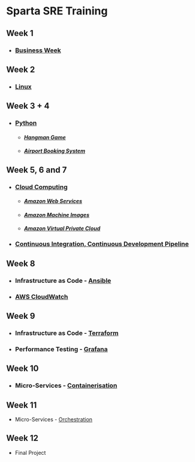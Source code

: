 # Sparta SRE Training

## Week 1

- ### [Business Week](https://github.com/andujiuba/Business_Week)

## Week 2

- ### [Linux](https://github.com/andujiuba/Learning_Linux)

## Week 3 + 4

- ### [Python](https://github.com/andujiuba/Python_Introduction)
  - #### *[Hangman Game](https://github.com/andujiuba/Hangman_Game)*
  - #### *[Airport Booking System](https://github.com/om1chael/Airport-Booking-System)*

## Week 5, 6 and 7

- ### [Cloud Computing](https://github.com/andujiuba/cloud_computing_intro)
  - #### *[Amazon Web Services](https://github.com/andujiuba/cloud_computing_AWS)*
  - #### *[Amazon Machine Images](https://github.com/andujiuba/cloud_computing_AMI)*
  - #### *[Amazon Virtual Private Cloud](https://github.com/andujiuba/AWS_VPC_Networking)*
- ### [Continuous Integration, Continuous Development Pipeline](https://github.com/andujiuba/SSH_Keys_and_CICD_Pipeline)

## Week 8

- ### Infrastructure as Code - [Ansible](https://github.com/andujiuba/IAC_Ansible)
- ### [AWS CloudWatch](https://github.com/andujiuba/AWS_Cloud_Watch)

## Week 9

- ### Infrastructure as Code - [Terraform](https://github.com/andujiuba/IAC_Terraform)
- ### Performance Testing - [Grafana](https://github.com/andujiuba/SRE_Grafana)

## Week 10

- ### Micro-Services - [Containerisation](https://github.com/andujiuba/Micro_Services_Docker)

## Week 11

- Micro-Services - [Orchestration](https://github.com/andujiuba/Micro_Services_Kubernetes)

## Week 12

- Final Project
